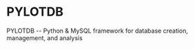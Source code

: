 PYLOTDB
=======

PYLOTDB -- Python &amp; MySQL framework for database creation, management, and analysis